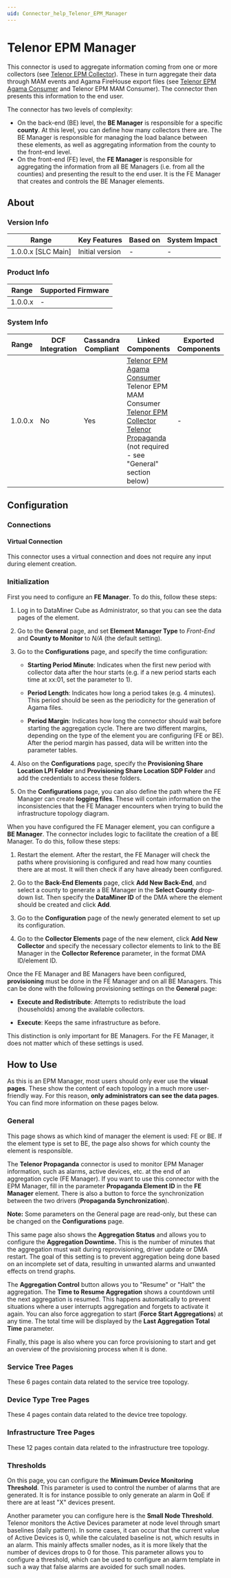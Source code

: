 ```yaml
---
uid: Connector_help_Telenor_EPM_Manager
---
```


# Telenor EPM Manager

This connector is used to aggregate information coming from one or more collectors (see [Telenor EPM Collector](xref:Connector_help_Telenor_EPM_Collector)). These in turn aggregate their data through MAM events and Agama FireHouse export files (see [Telenor EPM Agama Consumer](xref:Connector_help_Telenor_EPM_Agama_Consumer) and Telenor EPM MAM Consumer). The connector then presents this information to the end user.

The connector has two levels of complexity:

- On the back-end (BE) level, the **BE Manager** is responsible for a specific **county**. At this level, you can define how many collectors there are. The BE Manager is responsible for managing the load balance between these elements, as well as aggregating information from the county to the front-end level.
- On the front-end (FE) level, the **FE Manager** is responsible for aggregating the information from all BE Managers (i.e. from all the counties) and presenting the result to the end user. It is the FE Manager that creates and controls the BE Manager elements.

## About

### Version Info

| **Range**            | **Key Features** | **Based on** | **System Impact** |
|----------------------|------------------|--------------|-------------------|
| 1.0.0.x \[SLC Main\] | Initial version  | \-           | \-                |

### Product Info

| **Range** | **Supported Firmware** |
|-----------|------------------------|
| 1.0.0.x   | \-                     |

### System Info

| **Range** | **DCF Integration** | **Cassandra Compliant** | **Linked Components**                                                                                                                                                                                                                                                                          | **Exported Components** |
|-----------|---------------------|-------------------------|------------------------------------------------------------------------------------------------------------------------------------------------------------------------------------------------------------------------------------------------------------------------------------------------|-------------------------|
| 1.0.0.x   | No                  | Yes                     | [Telenor EPM Agama Consumer](xref:Connector_help_Telenor_EPM_Agama_Consumer) Telenor EPM MAM Consumer [Telenor EPM Collector](xref:Connector_help_Telenor_EPM_Collector) [Telenor Propaganda](xref:Connector_help_Telenor_Propaganda) (not required - see "General" section below) | \-                      |

## Configuration

### Connections

#### Virtual Connection

This connector uses a virtual connection and does not require any input during element creation.

### Initialization

First you need to configure an **FE Manager**. To do this, follow these steps:

1. Log in to DataMiner Cube as Administrator, so that you can see the data pages of the element.

1. Go to the **General** page, and set **Element Manager Type** to *Front-End* and **County to Monitor** to *N/A* (the default setting).

1. Go to the **Configurations** page, and specify the time configuration:

   - **Starting Period Minute**: Indicates when the first new period with collector data after the hour starts (e.g. if a new period starts each time at xx:01, set the parameter to 1).

   - **Period Length**: Indicates how long a period takes (e.g. 4 minutes). This period should be seen as the periodicity for the generation of Agama files.

   - **Period Margin**: Indicates how long the connector should wait before starting the aggregation cycle. There are two different margins, depending on the type of the element you are configuring (FE or BE). After the period margin has passed, data will be written into the parameter tables.

1. Also on the **Configurations** page, specify the **Provisioning Share Location LPI Folder** and **Provisioning Share Location SDP Folder** and add the credentials to access these folders.

1. On the **Configurations** page, you can also define the path where the FE Manager can create **logging files**. These will contain information on the inconsistencies that the FE Manager encounters when trying to build the infrastructure topology diagram.

When you have configured the FE Manager element, you can configure a **BE Manager**. The connector includes logic to facilitate the creation of a BE Manager. To do this, follow these steps:

1. Restart the element. After the restart, the FE Manager will check the paths where provisioning is configured and read how many counties there are at most. It will then check if any have already been configured.

1. Go to the **Back-End Elements** page, click **Add New Back-End**, and select a county to generate a BE Manager in the **Select County** drop-down list. Then specify the **DataMiner ID** of the DMA where the element should be created and click **Add**.

1. Go to the **Configuration** page of the newly generated element to set up its configuration.

1. Go to the **Collector Elements** page of the new element, click **Add New Collector** and specify the necessary collector elements to link to the BE Manager in the **Collector Reference** parameter, in the format DMA ID/element ID.

Once the FE Manager and BE Managers have been configured, **provisioning** must be done in the FE Manager and on all BE Managers. This can be done with the following provisioning settings on the **General** page:

- **Execute and Redistribute**: Attempts to redistribute the load (households) among the available collectors.

- **Execute**: Keeps the same infrastructure as before.

This distinction is only important for BE Managers. For the FE Manager, it does not matter which of these settings is used.

## How to Use

As this is an EPM Manager, most users should only ever use the **visual pages**. These show the content of each topology in a much more user-friendly way. For this reason, **only administrators can see the data pages**. You can find more information on these pages below.

### General

This page shows as which kind of manager the element is used: FE or BE. If the element type is set to BE, the page also shows for which county the element is responsible.

The **Telenor Propaganda** connector is used to monitor EPM Manager information, such as alarms, active devices, etc. at the end of an aggregation cycle (FE Manager). If you want to use this connector with the EPM Manager, fill in the parameter **Propaganda Element ID** in the **FE Manager** element.
There is also a button to force the synchronization between the two drivers (**Propaganda Synchronization**).

**Note:** Some parameters on the General page are read-only, but these can be changed on the **Configurations** page.

This same page also shows the **Aggregation Status** and allows you to configure the **Aggregation Downtime.** This is the number of minutes that the aggregation must wait during reprovisioning, driver update or DMA restart. The goal of this setting is to prevent aggregation being done based on an incomplete set of data, resulting in unwanted alarms and unwanted effects on trend graphs.

The **Aggregation Control** button allows you to "Resume" or "Halt" the aggregation. The **Time to Resume Aggregation** shows a countdown until the next aggregation is resumed. This happens automatically to prevent situations where a user interrupts aggregation and forgets to activate it again. You can also force aggregation to start (**Force Start Aggregations**) at any time. The total time will be displayed by the **Last Aggregation Total Time** parameter.

Finally, this page is also where you can force provisioning to start and get an overview of the provisioning process when it is done.

### Service Tree Pages

These 6 pages contain data related to the service tree topology.

### Device Type Tree Pages

These 4 pages contain data related to the device tree topology.

### Infrastructure Tree Pages

These 12 pages contain data related to the infrastructure tree topology.

### Thresholds

On this page, you can configure the **Minimum Device Monitoring Threshold**. This parameter is used to control the number of alarms that are generated. It is for instance possible to only generate an alarm in QoE if there are at least "X" devices present.

Another parameter you can configure here is the **Small Node Threshold**. Telenor monitors the Active Devices parameter at node level through smart baselines (daily pattern). In some cases, it can occur that the current value of Active Devices is 0, while the calculated baseline is not, which results in an alarm. This mainly affects smaller nodes, as it is more likely that the number of devices drops to 0 for those. This parameter allows you to configure a threshold, which can be used to configure an alarm template in such a way that false alarms are avoided for such small nodes.
